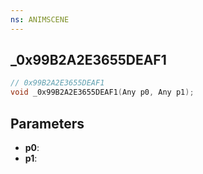 ```yaml
---
ns: ANIMSCENE
---
```

## _0x99B2A2E3655DEAF1

```c
// 0x99B2A2E3655DEAF1
void _0x99B2A2E3655DEAF1(Any p0, Any p1);
```

## Parameters
* **p0**:
* **p1**:
